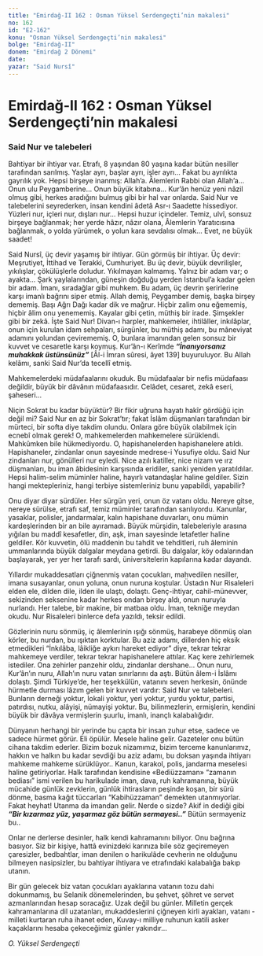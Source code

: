 ```yaml
---
title: "Emirdağ-II 162 : Osman Yüksel Serdengeçti’nin makalesi"
no: 162
id: "E2-162"
konu: "Osman Yüksel Serdengeçti’nin makalesi"
bolge: "Emirdağ-II"
donem: "Emirdağ 2 Dönemi"
date: 
yazar: "Said Nursî"
---
```


# Emirdağ-II 162 : Osman Yüksel Serdengeçti’nin makalesi

### Said Nur ve talebeleri

Bahtiyar bir ihtiyar var. Etrafı, 8 yaşından 80 yaşına kadar bütün nesiller tarafından sarılmış. Yaşlar ayrı, başlar ayrı, işler ayrı... Fakat bu ayrılıkta gayrılık yok. Hepsi birşeye inanmış: Allah’a. Âlemlerin Rabbi olan Allah’a... Onun ulu Peygamberine... Onun büyük kitabına... Kur’ân henüz yeni nâzil olmuş gibi, herkes aradığını bulmuş gibi bir hal var onlarda. Said Nur ve talebelerini seyrederken, insan kendini âdetâ Asr-ı Saadette hissediyor. Yüzleri nur, içleri nur, dışları nur... Hepsi huzur içindeler. Temiz, ulvî, sonsuz birşeye bağlanmak; her yerde hâzır, nâzır olana, Âlemlerin Yaratıcısına bağlanmak, o yolda yürümek, o yolun kara sevdalısı olmak... Evet, ne büyük saadet!

Said Nursî, üç devir yaşamış bir ihtiyar. Gün görmüş bir ihtiyar. Üç devir: Meşrutiyet, İttihad ve Terakki, Cumhuriyet. Bu üç devir, büyük devrilişler, yıkılışlar, çökülüşlerle doludur. Yıkılmayan kalmamış. Yalnız bir adam var; o ayakta... Şark yaylalarından, güneşin doğduğu yerden İstanbul’a kadar gelen bir adam. İmanı, sıradağlar gibi muhkem. Bu adam, üç devrin şerirlerine karşı imanlı bağrını siper etmiş. Allah demiş, Peygamber demiş, başka birşey dememiş. Başı Ağrı Dağı kadar dik ve mağrur. Hiçbir zalim onu eğememiş, hiçbir âlim onu yenememiş. Kayalar gibi çetin, müthiş bir irade. Şimşekler gibi bir zekâ. İşte Said Nur! Divan-ı harpler, mahkemeler, ihtilâller, inkılâplar, onun için kurulan idam sehpaları, sürgünler, bu müthiş adamı, bu mâneviyat adamını yolundan çevirememiş. O, bunlara imanından gelen sonsuz bir kuvvet ve cesaretle karşı koymuş. Kur’ân-ı Kerîmde ***“İnanıyorsanız muhakkak üstünsünüz”*** [Âl-i İmran sûresi, âyet 139] buyuruluyor. Bu Allah kelâmı, sanki Said Nur’da tecellî etmiş.

Mahkemelerdeki müdafaalarını okuduk. Bu müdafaalar bir nefis müdafaası değildir, büyük bir dâvânın müdafaasıdır. Celâdet, cesaret, zekâ eseri, şaheseri...

Niçin Sokrat bu kadar büyüktür? Bir fikir uğruna hayatı hakîr gördüğü için değil mi? Said Nur en az bir Sokrat’tır; fakat İslâm düşmanları tarafından bir mürteci, bir softa diye takdim olundu. Onlara göre büyük olabilmek için ecnebî olmak gerek! O, mahkemelerden mahkemelere sürüklendi. Mahkûmken bile hükmediyordu. O, hapishanelerden hapishanelere atıldı. Hapishaneler, zindanlar onun sayesinde medrese-i Yusufiye oldu. Said Nur zindanları nur, gönülleri nur eyledi. Nice azılı katiller, nice nizam ve ırz düşmanları, bu iman âbidesinin karşısında eridiler, sanki yeniden yaratıldılar. Hepsi halim-selim müminler haline, hayırlı vatandaşlar haline geldiler. Sizin hangi mektepleriniz, hangi terbiye sistemleriniz bunu yapabildi, yapabilir?

Onu diyar diyar sürdüler. Her sürgün yeri, onun öz vatanı oldu. Nereye gitse, nereye sürülse, etrafı saf, temiz müminler tarafından sarılıyordu. Kanunlar, yasaklar, polisler, jandarmalar, kalın hapishane duvarları, onu mümin kardeşlerinden bir an bile ayıramadı. Büyük mürşidin, talebeleriyle arasına yığılan bu maddî kesafetler, din, aşk, iman sayesinde letafetler haline geldiler. Kör kuvvetin, ölü maddenin bu tahdit ve tehditleri, ruh âleminin ummanlarında büyük dalgalar meydana getirdi. Bu dalgalar, köy odalarından başlayarak, yer yer her tarafı sardı, üniversitelerin kapılarına kadar dayandı.

Yıllardır mukaddesatları çiğnenmiş vatan çocukları, mahvedilen nesiller, imana susayanlar, onun yoluna, onun nuruna koştular. Üstadın Nur Risaleleri elden ele, dilden dile, ilden ile ulaştı, dolaştı. Genç-ihtiyar, cahil-münevver, sekizinden seksenine kadar herkes ondan birşey aldı, onun nuruyla nurlandı. Her talebe, bir makine, bir matbaa oldu. İman, tekniğe meydan okudu. Nur Risaleleri binlerce defa yazıldı, teksir edildi.

Gözlerinin nuru sönmüş, iç âlemlerinin ışığı sönmüş, harabeye dönmüş olan körler, bu nurdan, bu ışıktan korktular. Bu aziz adamı, dillerden hiç eksik etmedikleri “İnkılâba, lâikliğe aykırı hareket ediyor” diye, tekrar tekrar mahkemeye verdiler, tekrar tekrar hapishanelere attılar. Kaç kere zehirlemek istediler. Ona zehirler panzehir oldu, zindanlar dershane... Onun nuru, Kur’ân’ın nuru, Allah’ın nuru vatan sınırlarını da aştı. Bütün âlem-i İslâmı dolaştı. Şimdi Türkiye’de, her teşekkülün, vatanını seven herkesin, önünde hürmetle durması lâzım gelen bir kuvvet vardır: Said Nur ve talebeleri. Bunların derneği yoktur, lokali yoktur, yeri yoktur, yurdu yoktur, partisi, patırdısı, nutku, alâyişi, nümayişi yoktur. Bu, bilinmezlerin, ermişlerin, kendini büyük bir dâvâya vermişlerin şuurlu, imanlı, inançlı kalabalığıdır.

Dünyanın herhangi bir yerinde bu çapta bir insan zuhur etse, sadece ve sadece hürmet görür. Eli öpülür. Mesele haline gelir. Gazeteler onu bütün cihana takdim ederler. Bizim bozuk nizamımız, bizim terceme kanunlarımız, hakkın ve halkın bu kadar sevdiği bu aziz adamı, bu doksan yaşında ihtiyarı mahkeme mahkeme sürüklüyor.. Kanun, karakol, polis, jandarma meselesi haline getiriyorlar. Halk tarafından kendisine «Bediüzzaman» “zamanın bediası” ismi verilen bu harikulade iman, dava, ruh kahramanına, büyük mücahide günlük zevklerin, günlük ihtirasların peşinde koşan, bir sürü dönme, basma kağıt tüccarları “Kabihüzzaman” demekten utanmıyorlar. Fakat heyhat! Utanma da imandan gelir. Nerde o sizde? Akif in dediği gibi ***“Bir kızarmaz yüz, yaşarmaz göz bütün sermayesi..”*** Bütün sermayeniz bu..

Onlar ne derlerse desinler, halk kendi kahramanını biliyor. Onu bağrına basıyor. Siz bir kişiye, hattâ evinizdeki karınıza bile söz geçiremeyen çaresizler, bedbahtlar, iman denilen o harikulâde cevherin ne olduğunu bilmeyen nasipsizler, bu bahtiyar ihtiyara ve etrafındaki kalabalığa bakıp utanın.

Bir gün gelecek biz vatan çocukları ayaklarına vatanın tozu dahi dokunmamış, bu Selanik dönemelerinden, bu şehvet, şöhret ve servet azmanlarından hesap soracağız. Uzak değil bu günler. Milletin gerçek kahramanlarına dil uzatanları, mukaddeslerini çiğneyen kirli ayakları, vatanı - milleti kurtaran ruha ihanet eden, Kuvay-ı milliye ruhunun katili asker kaçaklarını hesaba çekeceğimiz günler yakındır...

*O. Yüksel Serdengeçti*
